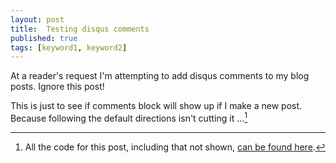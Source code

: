 ```yaml
--- 
layout: post 
title:  Testing disqus comments 
published: true 
tags: [keyword1, keyword2] 
---
```


At a reader's request I'm attempting to add disqus comments to my blog posts. Ignore this post!

This is just to see if comments block will show up if I make a new post. Because following the default directions isn't cutting it ...[^allthecode]



[^allthecode]: All the code for this post, including that not shown, [can be found here](https::/github.com/atyre2/atyre2.github.io/raw/master/_drafts/testing_disqus.Rmd).
